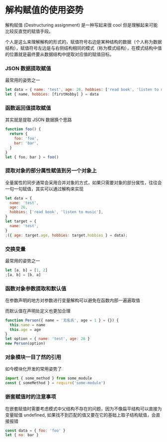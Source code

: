 # 解构赋值的使用姿势

解构赋值 (Destructuring assignment) 是一种写起来很 cool 但是理解起来可能比较反直觉的赋值手段。

个人是这么来理解解构的形式的，赋值符号右边是某种结构的数据（个人称为数据结构），赋值符号左边是与右侧结构相同的模式（称为模式结构），在模式结构中值的位置就是最终要从数据结构中提取对应值的赋值目标。

### JSON 数据提取赋值

最常用的姿势之一

```js
let data = { name: 'test', age: 26, hobbies: ['read book', 'listen to music'] }
let { name, hobbies: [firstHobby] } = data
```

### 函数返回值提取赋值

其实就是提取 JSON 数据换个思路

```js
function foo() {
  return {
    foo: 'foo',
    bar: 'bar',
  }
}
let { foo, bar } = foo()
```

### 提取对象的部分属性赋值到另一个对象上

全量属性的同步通常会采用合并对象的方式，如果只需要对象的部分属性，往往会一句一句赋值，其实可以通过解构来实现

```js
let data = {
  name: 'test',
  age: 26,
  hobbies: ['read book', 'listen to music'],
}
let target = {
  name: 'test',
}
;({ age: target.age, hobbies: target.hobbies } = data);
```

### 交换变量

最常用的姿势之一

```js
let [a, b] = [1, 2]
;[a, b] = [b, a]
```

### 函数对象参数提取和默认值

在参数声明的地方对参数进行变量解构可以避免在函数内部一遍遍取值

而默认值在声明处定义也更加合理

```js
function Person({ name = '无名氏', age = 1 } = {}) {
  this.name = name
  this.age = age
}
let option = { name: 'test', age: 26 }
new Person(option)
```

### 对象模块一目了然的引用

如今模块化开发的常用姿势了

```js
import { some_method } from some_module
const { someMethod } = require('some-module')
```

### 嵌套赋值时的注意事项

在嵌套赋值时需要考虑模式中父结构不存在的问题，因为不像扁平结构可以直接为变量赋值 undefined, 如果找不到匹配的值又要在它的基础上取子结构赋值，会直接报错

```js
const data = { foo: 'foo' }
let { no: bar }
```
